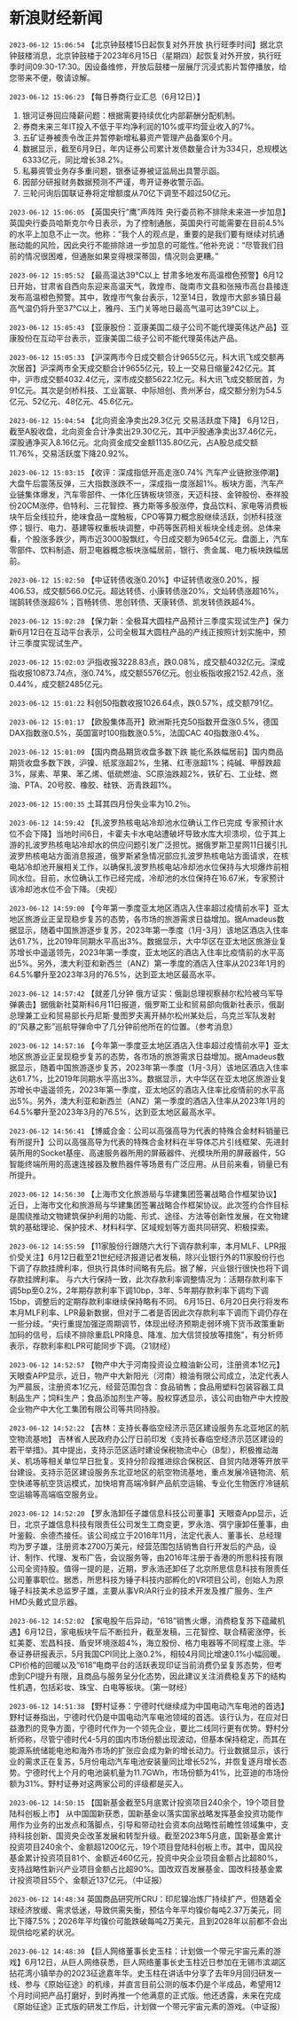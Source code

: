 # 新浪财经新闻
`2023-06-12 15:06:54` 【北京钟鼓楼15日起恢复对外开放 执行旺季时间】据北京钟鼓楼消息，北京钟鼓楼于2023年6月15日（星期四）起恢复对外开放，执行旺季时间09:30-17:30。因设备维修，开放后鼓楼一层展厅沉浸式影片暂停播放，给您带来不便，敬请谅解。

`2023-06-12 15:06:23` 【每日券商行业汇总（6月12日）】
1. 银河证券回应降薪问题：根据需要持续优化内部薪酬分配机制。
2. 券商未来三年IT投入不低于平均净利润的10%或平均营业收入的7%。
3. 五矿证券被责令改正并暂停新增私募资产管理产品备案6个月。
4. 数据显示，截至6月9日，年内证券公司累计发债数量合计为334只，总规模达6333亿元，同比增长38.2%。
5. 私募资管业务存多重问题，银泰证券被证监局出具警示函。
6. 因部分研报财务数据预测不严谨，粤开证券收警示函。
7. 三轮问询后国联证券将定增额度从70亿下调至不超过50亿元。

`2023-06-12 15:06:05` 【英国央行“鹰”声阵阵 央行委员称不排除未来进一步加息】英国央行委员哈斯克尔今日表示，为了控制通胀，英国央行可能需要在目前4.5%的水平上加息不止一次。他称：“我个人的观点是，重要的是我们要有继续对抗通胀动能的风险，因此央行不能排除进一步加息的可能性。”他补充说：“尽管我们目前的情况很困难，但通胀如果变得根深蒂固，情况则会更糟。”

`2023-06-12 15:05:52` 【最高温达39℃以上 甘肃多地发布高温橙色预警】6月12日开始，甘肃省自西向东迎来高温天气，敦煌市、陇南市文县和张掖市高台县接连发布高温橙色预警。其中，敦煌市气象台表示，12至14日，敦煌市大部乡镇日最高气温仍将升至37℃以上，雅丹、玉门关等地日最高气温可达39℃以上。

`2023-06-12 15:05:43` 【亚康股份：亚康美国二级子公司不能代理英伟达产品】亚康股份在互动平台表示，亚康美国二级子公司不能代理英伟达产品。

`2023-06-12 15:05:33` 【沪深两市今日成交额合计9655亿元，科大讯飞成交额再次居首】沪深两市全天成交额合计9655亿元，较上一交易日缩量242亿元。其中，沪市成交额4032.4亿元，深市成交额5622.1亿元。科大讯飞成交额居首，为91亿元。其次是剑桥科技、工业富联、中际旭创、贵州茅台，成交额分别为54.5亿元、52亿元、48亿元、45.6亿元。

`2023-06-12 15:04:54` 【北向资金净卖出29.3亿元 交易活跃度下降】 6月12日，截至A股收盘，北向资金合计净卖出29.30亿元，其中沪股通净卖出37.46亿元，深股通净买入8.16亿元。北向资金成交金额1135.80亿元，占A股总成交额11.76%，交易活跃度下降20.92%。

`2023-06-12 15:03:15` 【收评：深成指低开高走涨0.74% 汽车产业链掀涨停潮】大盘午后震荡反弹，三大指数涨跌不一，深成指一度涨超1%。板块方面，汽车产业链集体爆发，汽车零部件、一体化压铸板块领涨，天迈科技、金钟股份、泰祥股份20CM涨停，伯特利、三花智控、赛力斯等多股涨停，食品饮料、家电等消费板块午后全线拉升，绝味食品一度触板，CPO等算力概念股继续活跃，剑桥科技涨停；银行、电力、基建等权重板块调整，中药等医药相关板块全线走弱。总体来看，个股涨多跌少，两市近3000股飘红，今日成交额为9654亿元。盘面上，汽车零部件、饮料制造、厨卫电器概念板块涨幅居前，银行、贵金属、电力板块跌幅居前。

`2023-06-12 15:02:50` 【中证转债收涨0.20%】中证转债收涨0.20%，报406.53，成交额566.0亿元。超达转债、小康转债涨20%，文灿转债涨超16%，瑞鹄转债涨超6%；百畅转债、思创转债、天康转债、凯发转债跌超4%。

`2023-06-12 15:02:28` 【保力新：全极耳大圆柱产品预计三季度实现试生产】保力新6月12日在互动平台表示，公司全极耳大圆柱产品的产线正按照计划实施中，预计三季度实现试生产。

`2023-06-12 15:02:03` 沪指收报3228.83点，跌0.08%，成交额4032亿元。深成指收报10873.74点，涨0.74%，成交额5576亿元。创业板指收报2152.42点，涨0.44%，成交额2485亿元。

`2023-06-12 15:01:22` 科创50指数收报1026.64点，跌0.57%，成交额791亿。

`2023-06-12 15:01:17` 【欧股集体高开】欧洲斯托克50指数开盘涨0.5%，德国DAX指数涨0.5%，英国富时100指数涨0.5%，法国CAC 40指数涨0.4%。

`2023-06-12 15:01:09` 【国内商品期货收盘多数下跌 能化系跌幅居前】国内商品期货收盘多数下跌，沪镍、纸浆涨超2%，生猪、红枣涨超1%；纯碱、甲醇跌超3%，尿素、苹果、苯乙烯、低硫燃油、SC原油跌超2%，铁矿石、工业硅、燃油、PTA、20号胶、橡胶、硅铁、沥青跌超1%。

`2023-06-12 15:00:35` 土耳其四月份失业率为10.2％。

`2023-06-12 14:59:42` 【扎波罗热核电站冷却池水位确认工作已完成 专家预计水位不会下降】当地时间6日，卡霍夫卡水电站遭破坏导致水库大坝溃坝，位于其上游的扎波罗热核电站冷却水的供应问题引发广泛担忧。据俄罗斯卫星网11日援引扎波罗热核电站方面消息报道，俄罗斯紧急情况部应扎波罗热核电站方面请求，在核电站冷却池开展相关工作，以确保扎波罗热核电站冷却池水位保持与大坝爆炸前相同水位。目前，水位确认工作已经完成，冷却池的水位保持在16.67米，专家预计该冷却池水位不会下降。（央视）

`2023-06-12 14:59:00` 【今年第一季度亚太地区酒店入住率超过疫情前水平】亚太地区旅游业正呈现稳步复苏的态势，各市场的旅游需求日益增加。据Amadeus数据显示，随着中国旅游逐步复苏，2023年第一季度（1月-3月）该地区酒店入住率达61.7%，比2019年同期水平高出3%。数据显示，大中华区在亚太地区旅游业复苏增长中遥遥领先，2023年第一季度，亚太地区的酒店入住率比疫情前的水平高出5%。另外，澳大利亚和新西兰（ANZ）第一季度的酒店入住率从2023年1月的64.5%攀升至2023年3月的76.5%，达到亚太地区最高水平。

`2023-06-12 14:57:42` 【就差几分钟 俄方证实：俄副总理视察赫尔松险被乌军导弹袭击】据俄新社莫斯科6月11日报道，俄罗斯工业和贸易部向俄新社表示，俄副总理兼工业和贸易部长丹尼斯·曼图罗夫离开赫尔松州某处后，乌克兰军队发射的“风暴之影”巡航导弹命中了几分钟前他所在的位置。（参考消息）

`2023-06-12 14:57:16` 【今年第一季度亚太地区酒店入住率超过疫情前水平】亚太地区旅游业正呈现稳步复苏的态势，各市场的旅游需求日益增加。据Amadeus数据显示，随着中国旅游逐步复苏，2023年第一季度（1月-3月）该地区酒店入住率达61.7%，比2019年同期水平高出3%。数据显示，大中华区在亚太地区旅游业复苏增长中遥遥领先，2023年第一季度，亚太地区的酒店入住率比疫情前的水平高出5%。另外，澳大利亚和新西兰（ANZ）第一季度的酒店入住率从2023年1月的64.5%攀升至2023年3月的76.5%，达到亚太地区最高水平。

`2023-06-12 14:56:41` 【博威合金：公司以高强高导为代表的特殊合金材料销量已有所提升】公司以高强高导为代表的特殊合金材料在半导体芯片引线框架、先进封装所用的Socket基座、高速服务器所用的屏蔽器件、光模块所用的屏蔽器件，5G智能终端所用的高速连接器及散热器件等场景有广泛应用。从目前来看，销量已有所提升。

`2023-06-12 14:56:30` 【上海市文化旅游局与华建集团签署战略合作框架协议】 近日，上海市文化和旅游局与华建集团签署战略合作框架协议。此次签约合作目标是围绕推动文物建筑保护利用的功能、形式、途径、方法等创新性发展，在文物建筑的基础理论、保护技术、材料科学、区域规划等方面共同研究、积极探索。

`2023-06-12 14:55:59` 【11家股份行跟随六大行下调存款利率，本月MLF、LPR报价受关注】6月12日截至21世纪经济报道记者发稿，除兴业银行外的11家股份行也下调了存款挂牌利率，但执行具体时间略有先后。据了解，兴业银行很快也将下调存款挂牌利率。 与六大行保持一致，此次存款利率调整情况为：活期存款利率下调5bp至0.2%，2年期存款利率下调10bp，3年、5年期存款利率下调均下调15bp，调整后的定期存款利率继续保持略有不同。 6月15日、6月20日央行将发布本月MLF利率、LPR最新数据，但对于二者是否因此次存款利率下调而下调仍存在一些分歧。“央行重提加强逆周期调节，体现出经济预期走弱环境下货币政策重新加码的信号，后续不排除重启LPR降息、降准、加大信贷投放等措施”，有分析师表示，存款利率和LPR可能同步下调。（21财经）

`2023-06-12 14:52:57` 【物产中大于河南投资设立粮油新公司，注册资本1亿元】天眼查APP显示，近日，物产中大新阳光（河南）粮油有限公司成立，法定代表人为严晨辰，注册资本1亿元，经营范围包含：食品销售；食品用塑料包装容器工具制品生产；饲料生产；食品添加剂生产等。股权穿透显示，该公司由物产中大控股企业物产中大化工集团有限公司等共同持股。

`2023-06-12 14:52:22` 【吉林：支持长春临空经济示范区建设服务东北亚地区的航空物流基地】 吉林省人民政府办公厅日前印发《支持长春临空经济示范区建设的若干举措》。其中提出，支持示范区适时建设保税物流中心（B型），积极推动海关、机场等相关单位早日批复。支持分阶段推进综合保税区、自贸内陆港等开放平台建设。支持示范区建设服务东北亚地区的航空物流基地，重点发展冷链物流、航空快递等航空货运模式，加快培育高端冷鲜产品航空运输、专业化生物医疗冷链航空运输等高端临空服务业。

`2023-06-12 14:52:20` 【罗永浩卸任子雄信息科技公司董事】天眼查App显示，近日，北京子雄信息科技有限责任公司发生工商变更，罗永浩、弭宁康卸任董事，由叶鉴毅、余德杰接任。该公司成立于2016年11月，法定代表人、董事长、总经理均为罗子雄，注册资本2700万美元，经营范围包括销售自行开发后的产品，设计、制作、代理、发布广告，会议服务等，由2016年注册于香港的所思科技有限公司全资持股。值得一提的是，近期，罗永浩还卸任了北京所思信息科技有限责任公司董事职位。据悉，所思科技为锤子科技内部孵化的VR项目公司，创始人为原锤子科技美术总监罗子雄，主要从事VR/AR行业的技术开发及推广服务、生产HMD头戴式显示器。

`2023-06-12 14:52:02` 【家电股午后异动，“618”销售火爆，消费稳复苏下蕴藏机遇】6月12日，家电板块午后不断拉升，截至发稿，三花智控、联合精密涨停，长虹美菱、宏昌科技、盾安环境涨超4%，海立股份、格力电器等不同程度上涨。华泰证券研报表示，5月我国CPI同比上涨0.2%，相较4月同比增速0.1%小幅回暖。CPI价格的回暖以及“618”电商平台的活跃表现印证当前消费仍呈复苏态势，但考虑到CPI提升有限，且商品与服务呈分化态势，因此建议关注消费稳复苏下的结构性机遇，包括彩妆、珠宝、白电等板块。（第一财经）

`2023-06-12 14:51:38` 【野村证券：宁德时代继续成为中国电动汽车电池的首选】 野村证券指出，宁德时代仍是中国电动汽车电池领域的首选。该行认为，在应对日益激烈的竞争方面，宁德时代作为一个领先企业，要比二线同行更有优势。野村分析师称，尽管宁德时代4-5月的国内市场份额出现波动，但基本保持稳定，而其在能源系统储能电池和海外市场的扩张应会成为新的增长动力。行业数据显示，该行业的需求正在复苏，5月份电动汽车电池安装量同比增长52%，并恢复逐月增长态势。宁德时代上个月的电池装机量为11.7GWh，市场份额为41%，比亚迪的市场份额为31%。野村证券对这两家公司的评级都是买入。

`2023-06-12 14:50:15` 【国新基金截至5月底累计投资项目240余个，19个项目登陆科创板上市】 从中国国新获悉，国新基金以落实国家战略发挥基金投资功能作用作为业务的出发点和落脚点，引导和带动社会资本向战略性前瞻性领域集中，支持科技创新、国资央企改革发展和转型升级。截至2023年5月底，国新基金累计投资项目240余个、金额超1200亿元，19个项目登陆科创板上市。其中，国风投基金累计投资项目81个、金额近460亿元，投资中央企业项目金额占比超80%，支持战略性新兴产业项目金额占比超90%。国改双百发展基金、国改科技基金累计投资项目55个、金额近137亿元。（中证报）

`2023-06-12 14:48:34` 英国商品研究所CRU：印尼镍冶炼厂持续扩产，但随着全球经济放缓、需求低迷，导致供需失衡，预估今年平均镍价每吨2.37万美元，同比下降7.5%；2026年平均镍价可能跌破每吨2万美元，且到2028年以前都不会出现供给吃紧的状况。

`2023-06-12 14:48:30` 【巨人网络董事长史玉柱：计划做一个带元宇宙元素的游戏】6月12日，从巨人网络获悉，巨人网络董事长史玉柱近日参加在无锡市滨湖区拈花湾小镇举办的2023征途嘉年华。史玉柱在讲话中分享了去年9月回归研发一线、参与《原始征途》的机缘，并直言目前公测的版本仍是个半成品，希望用12个月时间把产品打磨好，到时再推一个他满意的正式版。他还透露，未来在完成《原始征途》正式版的研发工作后，计划做一个带元宇宙元素的游戏。（中证报）


